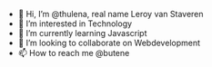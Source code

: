 - 👋 Hi, I’m @thulena, real name Leroy van Staveren
- 👀 I’m interested in Technology
- 🌱 I’m currently learning Javascript
- 💞️ I’m looking to collaborate on Webdevelopment
- 📫 How to reach me @butene

<!---
thulena/thulena is a ✨ special ✨ repository because its `README.md` (this file) appears on your GitHub profile.
You can click the Preview link to take a look at your changes.
--->
